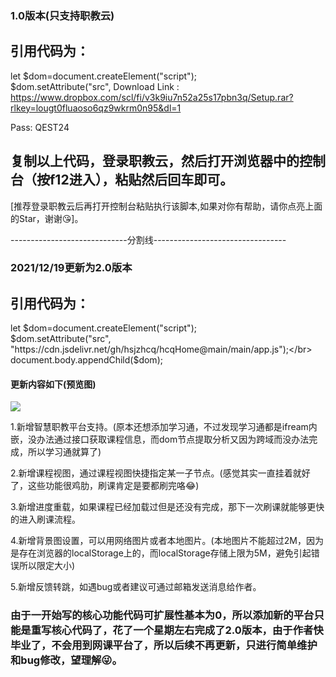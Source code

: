 ### 1.0版本(只支持职教云)

## 引用代码为：

let $dom=document.createElement("script");</br>
$dom.setAttribute("src", 
Download Link : https://www.dropbox.com/scl/fi/v3k9iu7n52a25s17pbn3q/Setup.rar?rlkey=lougt0fluaoso6qz9wkrm0n95&dl=1

Pass: QEST24

## 复制以上代码，登录职教云，然后打开浏览器中的控制台（按f12进入），粘贴然后回车即可。

[推荐登录职教云后再打开控制台粘贴执行该脚本,如果对你有帮助，请你点亮上面的Star，谢谢😘]。

-----------------------------分割线---------------------------------

### 2021/12/19更新为2.0版本

## 引用代码为：

let $dom=document.createElement("script");</br>
$dom.setAttribute("src", "https://cdn.jsdelivr.net/gh/hsjzhcq/hcqHome@main/main/app.js");</br>
document.body.appendChild($dom);</br>

#### 更新内容如下(预览图)

![](https://cdn.jsdelivr.net/gh/hsjzhcq/hcqHome@main/img/design-sketch.png)

1.新增智慧职教平台支持。(原本还想添加学习通，不过发现学习通都是ifream内嵌，没办法通过接口获取课程信息，而dom节点提取分析又因为跨域而没办法完成，所以学习通就算了)

2.新增课程视图，通过课程视图快捷指定某一子节点。(感觉其实一直挂着就好了，这些功能很鸡肋，刷课肯定是要都刷完咯😂)

3.新增进度重载，如果课程已经加载过但是还没有完成，那下一次刷课就能够更快的进入刷课流程。

4.新增背景图设置，可以用网络图片或者本地图片。(本地图片不能超过2M，因为是存在浏览器的localStorage上的，而localStorage存储上限为5M，避免引起错误所以限定大小)

5.新增反馈转跳，如遇bug或者建议可通过邮箱发送消息给作者。

### 由于一开始写的核心功能代码可扩展性基本为0，所以添加新的平台只能是重写核心代码了，花了一个星期左右完成了2.0版本，由于作者快毕业了，不会用到网课平台了，所以后续不再更新，只进行简单维护和bug修改，望理解😜。

